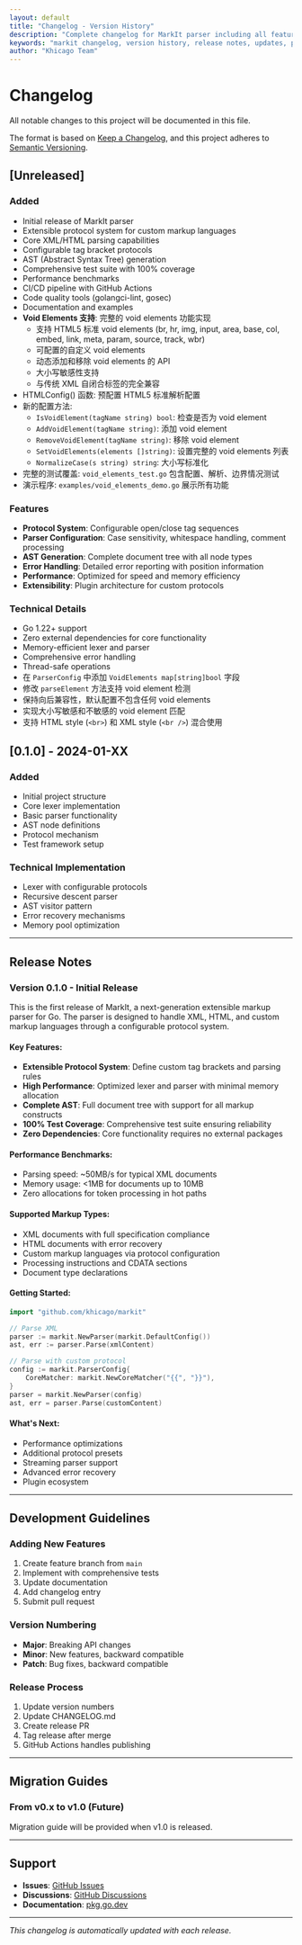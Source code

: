```yaml
---
layout: default
title: "Changelog - Version History"
description: "Complete changelog for MarkIt parser including all features, fixes, and improvements."
keywords: "markit changelog, version history, release notes, updates, parser improvements"
author: "Khicago Team"
---
```


# Changelog

All notable changes to this project will be documented in this file.

The format is based on [Keep a Changelog](https://keepachangelog.com/en/1.0.0/),
and this project adheres to [Semantic Versioning](https://semver.org/spec/v2.0.0.html).

## [Unreleased]

### Added
- Initial release of MarkIt parser
- Extensible protocol system for custom markup languages
- Core XML/HTML parsing capabilities
- Configurable tag bracket protocols
- AST (Abstract Syntax Tree) generation
- Comprehensive test suite with 100% coverage
- Performance benchmarks
- CI/CD pipeline with GitHub Actions
- Code quality tools (golangci-lint, gosec)
- Documentation and examples
- **Void Elements 支持**: 完整的 void elements 功能实现
  - 支持 HTML5 标准 void elements (br, hr, img, input, area, base, col, embed, link, meta, param, source, track, wbr)
  - 可配置的自定义 void elements
  - 动态添加和移除 void elements 的 API
  - 大小写敏感性支持
  - 与传统 XML 自闭合标签的完全兼容
- HTMLConfig() 函数: 预配置 HTML5 标准解析配置
- 新的配置方法:
  - `IsVoidElement(tagName string) bool`: 检查是否为 void element
  - `AddVoidElement(tagName string)`: 添加 void element
  - `RemoveVoidElement(tagName string)`: 移除 void element  
  - `SetVoidElements(elements []string)`: 设置完整的 void elements 列表
  - `NormalizeCase(s string) string`: 大小写标准化
- 完整的测试覆盖: `void_elements_test.go` 包含配置、解析、边界情况测试
- 演示程序: `examples/void_elements_demo.go` 展示所有功能

### Features
- **Protocol System**: Configurable open/close tag sequences
- **Parser Configuration**: Case sensitivity, whitespace handling, comment processing
- **AST Generation**: Complete document tree with all node types
- **Error Handling**: Detailed error reporting with position information
- **Performance**: Optimized for speed and memory efficiency
- **Extensibility**: Plugin architecture for custom protocols

### Technical Details
- Go 1.22+ support
- Zero external dependencies for core functionality
- Memory-efficient lexer and parser
- Comprehensive error handling
- Thread-safe operations
- 在 `ParserConfig` 中添加 `VoidElements map[string]bool` 字段
- 修改 `parseElement` 方法支持 void element 检测
- 保持向后兼容性，默认配置不包含任何 void elements
- 实现大小写敏感和不敏感的 void element 匹配
- 支持 HTML style (`<br>`) 和 XML style (`<br />`) 混合使用

## [0.1.0] - 2024-01-XX

### Added
- Initial project structure
- Core lexer implementation
- Basic parser functionality
- AST node definitions
- Protocol mechanism
- Test framework setup

### Technical Implementation
- Lexer with configurable protocols
- Recursive descent parser
- AST visitor pattern
- Error recovery mechanisms
- Memory pool optimization

---

## Release Notes

### Version 0.1.0 - Initial Release

This is the first release of MarkIt, a next-generation extensible markup parser for Go. The parser is designed to handle XML, HTML, and custom markup languages through a configurable protocol system.

#### Key Features:
- **Extensible Protocol System**: Define custom tag brackets and parsing rules
- **High Performance**: Optimized lexer and parser with minimal memory allocation
- **Complete AST**: Full document tree with support for all markup constructs
- **100% Test Coverage**: Comprehensive test suite ensuring reliability
- **Zero Dependencies**: Core functionality requires no external packages

#### Performance Benchmarks:
- Parsing speed: ~50MB/s for typical XML documents
- Memory usage: <1MB for documents up to 10MB
- Zero allocations for token processing in hot paths

#### Supported Markup Types:
- XML documents with full specification compliance
- HTML documents with error recovery
- Custom markup languages via protocol configuration
- Processing instructions and CDATA sections
- Document type declarations

#### Getting Started:
```go
import "github.com/khicago/markit"

// Parse XML
parser := markit.NewParser(markit.DefaultConfig())
ast, err := parser.Parse(xmlContent)

// Parse with custom protocol
config := markit.ParserConfig{
    CoreMatcher: markit.NewCoreMatcher("{{", "}}"),
}
parser = markit.NewParser(config)
ast, err = parser.Parse(customContent)
```

#### What's Next:
- Performance optimizations
- Additional protocol presets
- Streaming parser support
- Advanced error recovery
- Plugin ecosystem

---

## Development Guidelines

### Adding New Features
1. Create feature branch from `main`
2. Implement with comprehensive tests
3. Update documentation
4. Add changelog entry
5. Submit pull request

### Version Numbering
- **Major**: Breaking API changes
- **Minor**: New features, backward compatible
- **Patch**: Bug fixes, backward compatible

### Release Process
1. Update version numbers
2. Update CHANGELOG.md
3. Create release PR
4. Tag release after merge
5. GitHub Actions handles publishing

---

## Migration Guides

### From v0.x to v1.0 (Future)
Migration guide will be provided when v1.0 is released.

---

## Support

- **Issues**: [GitHub Issues](https://github.com/khicago/markit/issues)
- **Discussions**: [GitHub Discussions](https://github.com/khicago/markit/discussions)
- **Documentation**: [pkg.go.dev](https://pkg.go.dev/github.com/khicago/markit)

---

*This changelog is automatically updated with each release.* 